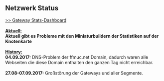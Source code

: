 ## Netzwerk Status
<a target='_blank' href="https://stats.ffmuc.net/dashboard/db/network-overview">>> Gateway Stats-Dashboard</a>
<br>
<br><u><b>Aktuell:</b></u>
<br><b>Aktuell gibt es Probleme mit den Miniaturbuildern der Statistiken auf der Knotenkarte</b>
<br>
<br><u><b>History:</b></u>
<br><b>04.09.2017:</b> DNS-Problem der ffmuc.net Domain, dadurch waren alle Webseiten die diese Domain enthalten den ganzen Tag nicht erreichbar.
<br>
<br><b>27.08-07.09.2017:</b> Großstörung der Gateways und aller Segmente. 
<br><br>
